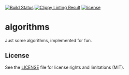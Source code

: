 [![Build Status](https://travis-ci.org/crypto-universe/algorithms.svg?branch=master)](https://travis-ci.org/crypto-universe/algorithms)
[![Clippy Linting Result](https://clippy.bashy.io/github/crypto-universe/algorithms/master/badge.svg)](https://clippy.bashy.io/github/crypto-universe/algorithms/master/log)
[![license](https://img.shields.io/github/license/mashape/apistatus.svg?maxAge=2592000)]()

# algorithms

Just some algorithms, implemented for fun.

## License

See the [LICENSE](LICENSE.txt) file for license rights and limitations (MIT).